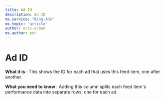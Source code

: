 ```yaml
---
title: Ad ID
description: Ad ID
ms.service: "Bing-Ads"
ms.topic: "article"
author: eric-urban
ms.author: eur
---
```


# Ad ID

**What it is** : This shows the ID for each ad that uses this feed item, one after another.

**What you need to know** : Adding this column splits each feed item's performance data into separate rows, one for each ad.


